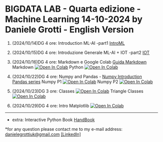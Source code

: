 # BIGDATA LAB - Quarta edizione - Machine Learning 14-10-2024 by Daniele Grotti - English Version

1. (2024/10/14)DG 4 ore: Introduction ML-AI -part1 [IntroML](pdf/00_intro_ML.pdf)
2. (2024/10/15)DG 4 ore: Introduzione Generale ML-AI + IOT -part2 [IOT](pdf/1_IOT_INtro.pdf)
3. (2024/10/16)DG 4 ore: Markdown e Google Colab [Guida Markdown](pdf/guida-markdown-ita.pdf) 
Markdown [![Open In Colab](https://colab.research.google.com/assets/colab-badge.svg)](https://colab.research.google.com/github/Frenz86/machine-learning-course/blob/main/python/012_Markdown_Colab.ipynb)
Python [![Open In Colab](https://colab.research.google.com/assets/colab-badge.svg)](https://colab.research.google.com/github/Frenz86/machine-learning-course/blob/main/python/02_intro.ipynb)

4. (2024/10/22)DG 4 ore: Numpy and Pandas - [Numpy Introduction](pdf/0Numpy.pdf) [Pandas series](pdf/1PandasSeries.pdf) 
Numpy P1 [![Open In Colab](https://colab.research.google.com/assets/colab-badge.svg)](https://colab.research.google.com/github/Frenz86/machine-learning-course/blob/main/python/Lez04/_Es1_numpy2Solve.ipynb)
Numpy P2 [![Open In Colab](https://colab.research.google.com/assets/colab-badge.svg)](https://colab.research.google.com/github/Frenz86/machine-learning-course/blob/main/python/Lez04/_Es2_numpy2Solve.ipynb)

5. (2024/10/23)DG 3 ore: Classes
[![Open In Colab](https://colab.research.google.com/assets/colab-badge.svg)](https://colab.research.google.com/github/Frenz86/machine-learning-course/blob/main/python/Lez05/Classi_easy2.ipynb) Triangle Classes [![Open In Colab](https://colab.research.google.com/assets/colab-badge.svg)](https://colab.research.google.com/github/Frenz86/machine-learning-course/blob/main/python/Lez05/Intro_classi_triang.ipynb)

7. (2024/10/29)DG 4 ore: Intro Matplotlib [![Open In Colab](https://colab.research.google.com/assets/colab-badge.svg)](https://colab.research.google.com/github/Frenz86/machine-learning-course/blob/main/python/Lez05/02_short_Matplotlib.ipynb)

--------------------------------------------------------------------------------------------------------------------------------------------------------------------------------------

- extra: Interactive Python Book [HandBook](https://github.com/jakevdp/PythonDataScienceHandbook/blob/master/notebooks_v1/00.00-Preface.ipynb)

*for any question please contact me to my e-mail address: danielegrottiuk@gmail.com [[LinkedIn]](https://www.linkedin.com/in/daniele-grotti/)
